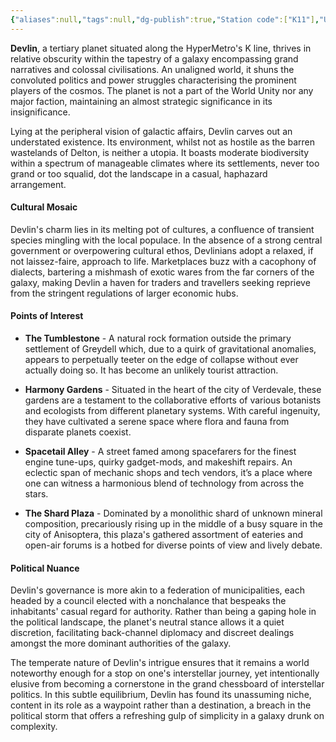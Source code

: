 ```yaml
---
{"aliases":null,"tags":null,"dg-publish":true,"Station code":["K11"],"Universal Name":"","permalink":"/narrative/locations/worlds/devlin/","dgPassFrontmatter":true}
---
```


**Devlin**, a tertiary planet situated along the HyperMetro's K line, thrives in relative obscurity within the tapestry of a galaxy encompassing grand narratives and colossal civilisations. An unaligned world, it shuns the convoluted politics and power struggles characterising the prominent players of the cosmos. The planet is not a part of the World Unity nor any major faction, maintaining an almost strategic significance in its insignificance.

Lying at the peripheral vision of galactic affairs, Devlin carves out an understated existence. Its environment, whilst not as hostile as the barren wastelands of Delton, is neither a utopia. It boasts moderate biodiversity within a spectrum of manageable climates where its settlements, never too grand or too squalid, dot the landscape in a casual, haphazard arrangement.

#### Cultural Mosaic

Devlin's charm lies in its melting pot of cultures, a confluence of transient species mingling with the local populace. In the absence of a strong central government or overpowering cultural ethos, Devlinians adopt a relaxed, if not laissez-faire, approach to life. Marketplaces buzz with a cacophony of dialects, bartering a mishmash of exotic wares from the far corners of the galaxy, making Devlin a haven for traders and travellers seeking reprieve from the stringent regulations of larger economic hubs.

#### Points of Interest

- **The Tumblestone** - A natural rock formation outside the primary settlement of Greydell which, due to a quirk of gravitational anomalies, appears to perpetually teeter on the edge of collapse without ever actually doing so. It has become an unlikely tourist attraction.

- **Harmony Gardens** - Situated in the heart of the city of Verdevale, these gardens are a testament to the collaborative efforts of various botanists and ecologists from different planetary systems. With careful ingenuity, they have cultivated a serene space where flora and fauna from disparate planets coexist.

- **Spacetail Alley** - A street famed among spacefarers for the finest engine tune-ups, quirky gadget-mods, and makeshift repairs. An eclectic span of mechanic shops and tech vendors, it’s a place where one can witness a harmonious blend of technology from across the stars.

- **The Shard Plaza** - Dominated by a monolithic shard of unknown mineral composition, precariously rising up in the middle of a busy square in the city of Anisoptera, this plaza's gathered assortment of eateries and open-air forums is a hotbed for diverse points of view and lively debate.

#### Political Nuance

Devlin's governance is more akin to a federation of municipalities, each headed by a council elected with a nonchalance that bespeaks the inhabitants' casual regard for authority. Rather than being a gaping hole in the political landscape, the planet's neutral stance allows it a quiet discretion, facilitating back-channel diplomacy and discreet dealings amongst the more dominant authorities of the galaxy.

The temperate nature of Devlin's intrigue ensures that it remains a world noteworthy enough for a stop on one's interstellar journey, yet intentionally elusive from becoming a cornerstone in the grand chessboard of interstellar politics. In this subtle equilibrium, Devlin has found its unassuming niche, content in its role as a waypoint rather than a destination, a breach in the political storm that offers a refreshing gulp of simplicity in a galaxy drunk on complexity.